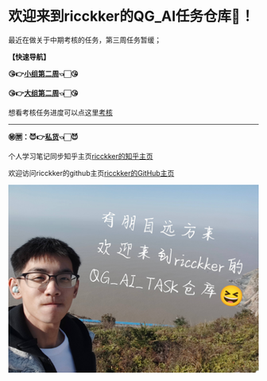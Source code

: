 # 欢迎来到ricckker的QG_AI任务仓库🥳！

最近在做关于中期考核的任务，第三周任务暂缓；

**【快速导航】**

**😘👉[小组第二周](https://github.com/kingdomye/qg_ai_tasks/tree/main/01小组/Week_2)👈🏻😘**

**😘👉[大组第二周](https://github.com/kingdomye/qg_ai_tasks/tree/main/02大组/Week_2)👈🏻😘**

想看考核任务进度可以点这里[考核](https://github.com/kingdomye/qg_ai_tasks/tree/main/考核/01考核)

------

**㊙️🈲：😈👉[私货](https://github.com/kingdomye/qg_ai_tasks/tree/main/03私货)👈🏻😈**

个人学习笔记同步知乎主页[ricckker的知乎主页](https://www.zhihu.com/people/c-59-82-42)

欢迎访问ricckker的github主页[ricckker的GitHub主页](https://github.com/kingdomye)

<img src="./img/000.jpg" alt="1742213630861" style="zoom:80%;" />
